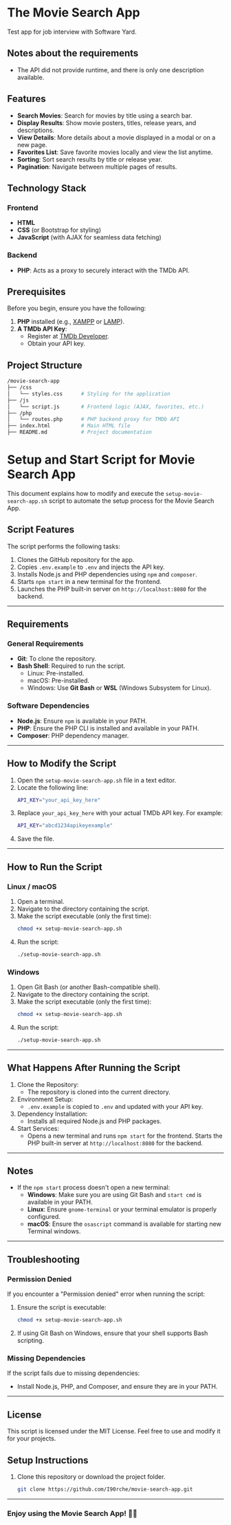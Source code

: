 # The Movie Search App

Test app for job interview with Software Yard.

## Notes about the requirements

- The API did not provide runtime, and there is only one description available.

## Features

- **Search Movies**: Search for movies by title using a search bar.
- **Display Results**: Show movie posters, titles, release years, and descriptions.
- **View Details**: More details about a movie displayed in a modal or on a new page.
- **Favorites List**: Save favorite movies locally and view the list anytime.
- **Sorting**: Sort search results by title or release year.
- **Pagination**: Navigate between multiple pages of results.

## Technology Stack

### Frontend

- **HTML**
- **CSS** (or Bootstrap for styling)
- **JavaScript** (with AJAX for seamless data fetching)

### Backend

- **PHP**: Acts as a proxy to securely interact with the TMDb API.

## Prerequisites

Before you begin, ensure you have the following:

1. **PHP** installed (e.g., [XAMPP](https://www.apachefriends.org/index.html) or [LAMP](https://ubuntu.com/tutorials/install-and-configure-lamp)).
2. **A TMDb API Key**:
   - Register at [TMDb Developer](https://developer.themoviedb.org/).
   - Obtain your API key.

## Project Structure

```bash
/movie-search-app
├── /css
│   └── styles.css      # Styling for the application
├── /js
│   └── script.js       # Frontend logic (AJAX, favorites, etc.)
├── /php
│   └── routes.php      # PHP backend proxy for TMDb API
├── index.html          # Main HTML file
├── README.md           # Project documentation
```

# Setup and Start Script for Movie Search App

This document explains how to modify and execute the `setup-movie-search-app.sh` script to automate the setup process for the Movie Search App.

## Script Features

The script performs the following tasks:

1. Clones the GitHub repository for the app.
2. Copies `.env.example` to `.env` and injects the API key.
3. Installs Node.js and PHP dependencies using `npm` and `composer`.
4. Starts `npm start` in a new terminal for the frontend.
5. Launches the PHP built-in server on `http://localhost:8080` for the backend.

---

## Requirements

### General Requirements

- **Git**: To clone the repository.
- **Bash Shell**: Required to run the script.
  - Linux: Pre-installed.
  - macOS: Pre-installed.
  - Windows: Use **Git Bash** or **WSL** (Windows Subsystem for Linux).

### Software Dependencies

- **Node.js**: Ensure `npm` is available in your PATH.
- **PHP**: Ensure the PHP CLI is installed and available in your PATH.
- **Composer**: PHP dependency manager.

---

## How to Modify the Script

1. Open the `setup-movie-search-app.sh` file in a text editor.
2. Locate the following line:
   ```bash
   API_KEY="your_api_key_here"
   ```
3. Replace `your_api_key_here` with your actual TMDb API key. For example:
   ```bash
   API_KEY="abcd1234apikeyexample"
   ```
4. Save the file.

---

## How to Run the Script

### Linux / macOS

1. Open a terminal.
2. Navigate to the directory containing the script.
3. Make the script executable (only the first time):
   ```bash
   chmod +x setup-movie-search-app.sh
   ```
4. Run the script:
   ```bash
   ./setup-movie-search-app.sh
   ```

### Windows

1. Open Git Bash (or another Bash-compatible shell).
2. Navigate to the directory containing the script.
3. Make the script executable (only the first time):
   ```bash
   chmod +x setup-movie-search-app.sh
   ```
4. Run the script:
   ```bash
   ./setup-movie-search-app.sh
   ```

---

## What Happens After Running the Script

1. Clone the Repository:
   - The repository is cloned into the current directory.
2. Environment Setup:
   - `.env.example` is copied to `.env` and updated with your API key.
3. Dependency Installation:
   - Installs all required Node.js and PHP packages.
4. Start Services:
   - Opens a new terminal and runs `npm start` for the frontend.
     Starts the PHP built-in server at `http://localhost:8080` for the backend.

---

## Notes

- If the `npm start` process doesn't open a new terminal:
  - **Windows**: Make sure you are using Git Bash and `start cmd` is available in your PATH.
  - **Linux**: Ensure `gnome-terminal` or your terminal emulator is properly configured.
  - **macOS**: Ensure the `osascript` command is available for starting new Terminal windows.

---

## Troubleshooting

### Permission Denied

If you encounter a "Permission denied" error when running the script:

1.  Ensure the script is executable:
    ```bash
    chmod +x setup-movie-search-app.sh
    ```
2.  If using Git Bash on Windows, ensure that your shell supports Bash scripting.

### Missing Dependencies

If the script fails due to missing dependencies:

- Install Node.js, PHP, and Composer, and ensure they are in your PATH.

---

## License

This script is licensed under the MIT License. Feel free to use and modify it for your projects.

## Setup Instructions

1. Clone this repository or download the project folder.
   ```bash
   git clone https://github.com/I90rche/movie-search-app.git
   ```

---

### Enjoy using the Movie Search App! 🎥🍿
